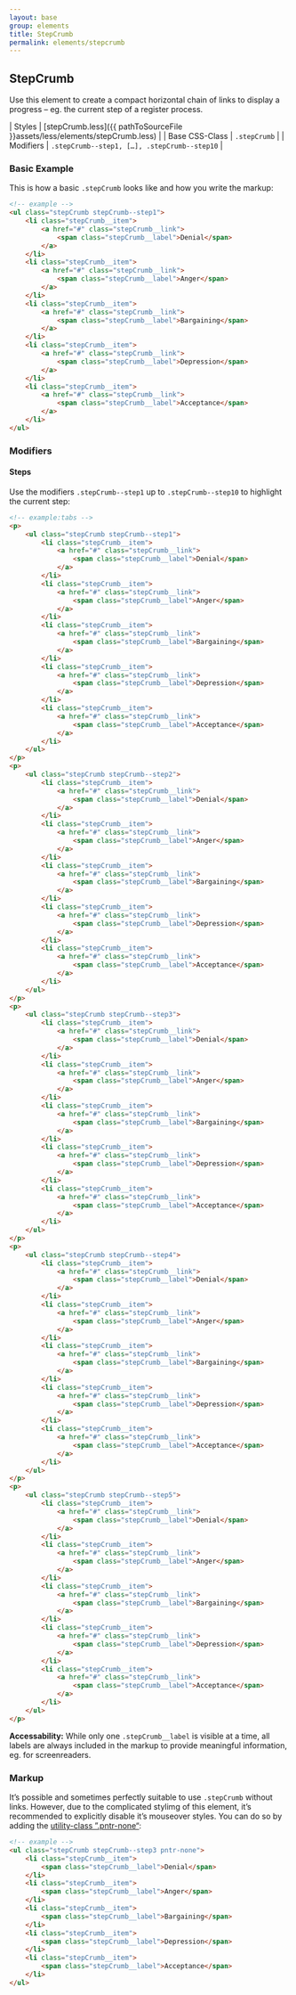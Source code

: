 ```yaml
---
layout: base
group: elements
title: StepCrumb
permalink: elements/stepcrumb
---
```


## StepCrumb

Use this element to create a compact horizontal chain of links to display a progress – eg. the current step of a register process.

| Styles         | [stepCrumb.less]({{ pathToSourceFile }}assets/less/elements/stepCrumb.less) |
| Base CSS-Class | `.stepCrumb`                                                                |
| Modifiers      | `.stepCrumb--step1, […], .stepCrumb--step10`                                |

### Basic Example

This is how a basic `.stepCrumb` looks like and how you write the markup:

```html
<!-- example -->
<ul class="stepCrumb stepCrumb--step1">
    <li class="stepCrumb__item">
        <a href="#" class="stepCrumb__link">
            <span class="stepCrumb__label">Denial</span>
        </a>
    </li>
    <li class="stepCrumb__item">
        <a href="#" class="stepCrumb__link">
            <span class="stepCrumb__label">Anger</span>
        </a>
    </li>
    <li class="stepCrumb__item">
        <a href="#" class="stepCrumb__link">
            <span class="stepCrumb__label">Bargaining</span>
        </a>
    </li>
    <li class="stepCrumb__item">
        <a href="#" class="stepCrumb__link">
            <span class="stepCrumb__label">Depression</span>
        </a>
    </li>
    <li class="stepCrumb__item">
        <a href="#" class="stepCrumb__link">
            <span class="stepCrumb__label">Acceptance</span>
        </a>
    </li>
</ul>
```

### Modifiers

#### Steps

Use the modifiers `.stepCrumb--step1` up to `.stepCrumb--step10` to highlight the current step:

```html
<!-- example:tabs -->
<p>
    <ul class="stepCrumb stepCrumb--step1">
        <li class="stepCrumb__item">
            <a href="#" class="stepCrumb__link">
                <span class="stepCrumb__label">Denial</span>
            </a>
        </li>
        <li class="stepCrumb__item">
            <a href="#" class="stepCrumb__link">
                <span class="stepCrumb__label">Anger</span>
            </a>
        </li>
        <li class="stepCrumb__item">
            <a href="#" class="stepCrumb__link">
                <span class="stepCrumb__label">Bargaining</span>
            </a>
        </li>
        <li class="stepCrumb__item">
            <a href="#" class="stepCrumb__link">
                <span class="stepCrumb__label">Depression</span>
            </a>
        </li>
        <li class="stepCrumb__item">
            <a href="#" class="stepCrumb__link">
                <span class="stepCrumb__label">Acceptance</span>
            </a>
        </li>
    </ul>
</p>
<p>
    <ul class="stepCrumb stepCrumb--step2">
        <li class="stepCrumb__item">
            <a href="#" class="stepCrumb__link">
                <span class="stepCrumb__label">Denial</span>
            </a>
        </li>
        <li class="stepCrumb__item">
            <a href="#" class="stepCrumb__link">
                <span class="stepCrumb__label">Anger</span>
            </a>
        </li>
        <li class="stepCrumb__item">
            <a href="#" class="stepCrumb__link">
                <span class="stepCrumb__label">Bargaining</span>
            </a>
        </li>
        <li class="stepCrumb__item">
            <a href="#" class="stepCrumb__link">
                <span class="stepCrumb__label">Depression</span>
            </a>
        </li>
        <li class="stepCrumb__item">
            <a href="#" class="stepCrumb__link">
                <span class="stepCrumb__label">Acceptance</span>
            </a>
        </li>
    </ul>
</p>
<p>
    <ul class="stepCrumb stepCrumb--step3">
        <li class="stepCrumb__item">
            <a href="#" class="stepCrumb__link">
                <span class="stepCrumb__label">Denial</span>
            </a>
        </li>
        <li class="stepCrumb__item">
            <a href="#" class="stepCrumb__link">
                <span class="stepCrumb__label">Anger</span>
            </a>
        </li>
        <li class="stepCrumb__item">
            <a href="#" class="stepCrumb__link">
                <span class="stepCrumb__label">Bargaining</span>
            </a>
        </li>
        <li class="stepCrumb__item">
            <a href="#" class="stepCrumb__link">
                <span class="stepCrumb__label">Depression</span>
            </a>
        </li>
        <li class="stepCrumb__item">
            <a href="#" class="stepCrumb__link">
                <span class="stepCrumb__label">Acceptance</span>
            </a>
        </li>
    </ul>
</p>
<p>
    <ul class="stepCrumb stepCrumb--step4">
        <li class="stepCrumb__item">
            <a href="#" class="stepCrumb__link">
                <span class="stepCrumb__label">Denial</span>
            </a>
        </li>
        <li class="stepCrumb__item">
            <a href="#" class="stepCrumb__link">
                <span class="stepCrumb__label">Anger</span>
            </a>
        </li>
        <li class="stepCrumb__item">
            <a href="#" class="stepCrumb__link">
                <span class="stepCrumb__label">Bargaining</span>
            </a>
        </li>
        <li class="stepCrumb__item">
            <a href="#" class="stepCrumb__link">
                <span class="stepCrumb__label">Depression</span>
            </a>
        </li>
        <li class="stepCrumb__item">
            <a href="#" class="stepCrumb__link">
                <span class="stepCrumb__label">Acceptance</span>
            </a>
        </li>
    </ul>
</p>
<p>
    <ul class="stepCrumb stepCrumb--step5">
        <li class="stepCrumb__item">
            <a href="#" class="stepCrumb__link">
                <span class="stepCrumb__label">Denial</span>
            </a>
        </li>
        <li class="stepCrumb__item">
            <a href="#" class="stepCrumb__link">
                <span class="stepCrumb__label">Anger</span>
            </a>
        </li>
        <li class="stepCrumb__item">
            <a href="#" class="stepCrumb__link">
                <span class="stepCrumb__label">Bargaining</span>
            </a>
        </li>
        <li class="stepCrumb__item">
            <a href="#" class="stepCrumb__link">
                <span class="stepCrumb__label">Depression</span>
            </a>
        </li>
        <li class="stepCrumb__item">
            <a href="#" class="stepCrumb__link">
                <span class="stepCrumb__label">Acceptance</span>
            </a>
        </li>
    </ul>
</p>
```

<p class="hint"><b>Accessability:</b> While only one <code>.stepCrumb__label</code> is visible at a time, all labels are always included in the markup to provide meaningful information, eg. for screenreaders.</p>

### Markup

It’s possible and sometimes perfectly suitable to use `.stepCrumb` without links. However, due to the complicated stylimg of this element, it’s recommended to explicitly disable it’s mouseover styles. You can do so by adding the [utility-class ”.pntr-none“](utilities/interface.html):

```html
<!-- example -->
<ul class="stepCrumb stepCrumb--step3 pntr-none">
    <li class="stepCrumb__item">
        <span class="stepCrumb__label">Denial</span>
    </li>
    <li class="stepCrumb__item">
        <span class="stepCrumb__label">Anger</span>
    </li>
    <li class="stepCrumb__item">
        <span class="stepCrumb__label">Bargaining</span>
    </li>
    <li class="stepCrumb__item">
        <span class="stepCrumb__label">Depression</span>
    </li>
    <li class="stepCrumb__item">
        <span class="stepCrumb__label">Acceptance</span>
    </li>
</ul>
```
